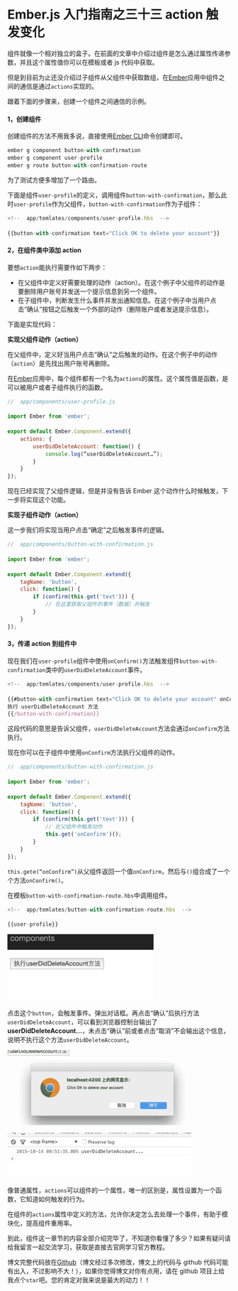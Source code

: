 # Ember.js 入门指南之三十三 action 触发变化

组件就像一个相对独立的盒子。在前面的文章中介绍过组件是怎么通过属性传递参数，并且这个属性值你可以在模板或者 js 代码中获取。

但是到目前为止还没介绍过子组件从父组件中获取数组，在[Ember](http://emberjs.com)应用中组件之间的通信是通过`actions`实现的。

跟着下面的步骤来，创建一个组件之间通信的示例。

#### 1，创建组件

创建组件的方法不用我多说，直接使用[Ember CLI](http://ember-cli.com/user-guide)命令创建即可。

```js
ember g component button-with-confirmation  
ember g component user-profile  
ember g route button-with-confirmation-route 
```

为了测试方便多增加了一个路由。

下面是组件`user-profile`的定义，调用组件`button-with-confirmation`，那么此时`user-profile`作为父组件，`button-with-confirmation`作为子组件：

```js
<!--  app/temlates/components/user-profile.hbs  -->

{{button-with-confirmation text="Click OK to delete your account"}} 
```

#### 2，在组件类中添加 action

要想`action`能执行需要作如下两步：

*   在父组件中定义好需要处理的动作（action）。在这个例子中父组件的动作是要删除用户账号并发送一个提示信息到另一个组件。
*   在子组件中，判断发生什么事件并发出通知信息。在这个例子中当用户点击“确认”按钮之后触发一个外部的动作（删除账户或者发送提示信息）。

下面是实现代码：

**实现父组件动作（action）**

在父组件中，定义好当用户点击“确认”之后触发的动作。在这个例子中的动作（`action`）是先找出用户账号再删除。

在[Ember](http://emberjs.com)应用中，每个组件都有一个名为`actions`的属性。这个属性值是函数，是可以被用户或者子组件执行的函数。

```js
//  app/components/user-profile.js

import Ember from 'ember';

export default Ember.Component.extend({  
    actions: {
        userDidDeleteAccount: function() {
            console.log(“userDidDeleteAccount…”);
        }
    }
}); 
```

现在已经实现了父组件逻辑，但是并没有告诉 Ember 这个动作什么时候触发，下一步将实现这个功能。

**实现子组件动作（action）**

这一步我们将实现当用户点击“确定”之后触发事件的逻辑。

```js
//  app/components/button-with-confirmation.js

import Ember from 'ember';

export default Ember.Component.extend({  
    tagName: 'button',
    click: function() {
        if (confirm(this.get('text'))) {
            // 在这里获取父组件的事件（数据）并触发
        }
    }
}); 
```

#### 3，传递 action 到组件中

现在我们在`user-profile`组件中使用`onConfirm()`方法触发组件`button-with-confirmation`类中的`userDidDeleteAccount`事件。

```js
<!--  app/temlates/components/user-profile.hbs  -->

{{#button-with-confirmation text="Click OK to delete your account" onConfirm=(action 'userDidDeleteAccount')}}
执行 userDidDeleteAccount 方法
{{/button-with-confirmation}} 
```

这段代码的意思是告诉父组件，`userDidDeleteAccount`方法会通过`onConfirm`方法执行。

现在你可以在子组件中使用`onConfirm`方法执行父组件的动作。

```js
//  app/components/button-with-confirmation.js

import Ember from 'ember';

export default Ember.Component.extend({  
    tagName: 'button',
    click: function() {
        if (confirm(this.get('text'))) {
            // 在父组件中触发动作
            this.get('onConfirm')();
        }
    }
}); 
```

`this.gete(“onConfirm”)`从父组件返回一个值`onConfirm`，然后与`()`组合成了一个个方法`onConfirm()`。

在模板`button-with-confirmation-route.hbs`中调用组件。

```js
<!--  app/temlates/button-with-confirmation-route.hbs  -->

{{user-profile}} 
```

![结果](img/d66d2ec78e364c0ae04d264e7cc02965.jpg)

点击这个`button`，会触发事件。弹出对话框。再点击“确认”后执行方法`userDidDeleteAccount`，可以看到浏览器控制台输出了**userDidDeleteAccount…**，未点击“确认”前或者点击“取消”不会输出这个信息，说明不执行这个方法`userDidDeleteAccount`。

![结果截图](img/15eff608bb6780b5d3d3338c0cd2573d.jpg)

![结果截图](img/7410b0ff6448abb3e17045296491ed5a.jpg)

像普通属性，`actions`可以组件的一个属性，唯一的区别是，属性设置为一个函数，它知道如何触发的行为。

在组件的`actions`属性中定义的方法，允许你决定怎么去处理一个事件，有助于模块化，提高组件重用率。

到此，组件这一章节的内容全部介绍完毕了，不知道你看懂了多少？如果有疑问请给我留言一起交流学习，获取是直接去官网学习官方教程。

博文完整代码放在[Github](https://github.com/ubuntuvim/my_emberjs_code)（博文经过多次修改，博文上的代码与 github 代码可能有出入，不过影响不大！），如果你觉得博文对你有点用，请在 github 项目上给我点个`star`吧。您的肯定对我来说是最大的动力！！